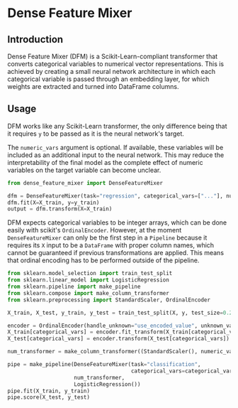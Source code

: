 # Dense Feature Mixer

## Introduction

Dense Feature Mixer (DFM) is a Scikit-Learn-compliant transformer that converts categorical variables to numerical vector representations. This is achieved by creating a small neural network architecture in which each categorical variable is passed through an embedding layer, for which weights are extracted and turned into DataFrame columns.

## Usage

DFM works like any Scikit-Learn transformer, the only difference being that it requires `y` to be passed as it is the neural network's target.

The `numeric_vars` argument is optional. If available, these variables will be included as an additional input to the neural network. This may reduce the interpretability of the final model as the complete effect of numeric variables on the target variable can become unclear.

```python
from dense_feature_mixer import DenseFeatureMixer

dfm = DenseFeatureMixer(task="regression", categorical_vars=["..."], numeric_vars=["..."])
dfm.fit(X=X_train, y=y_train)
output = dfm.transform(X=X_train)
```

DFM expects categorical variables to be integer arrays, which can be done easily with scikit's `OrdinalEncoder`. However, at the moment `DenseFeatureMixer` can only be the first step in a `Pipeline` because it requires its `X` input to be a `DataFrame` with proper column names, which cannot be guaranteed if previous transformations are applied. This means that ordinal encoding has to be performed outside of the pipeline.

```python
from sklearn.model_selection import train_test_split
from sklearn.linear_model import LogisticRegression
from sklearn.pipeline import make_pipeline
from sklearn.compose import make_column_transformer
from sklearn.preprocessing import StandardScaler, OrdinalEncoder

X_train, X_test, y_train, y_test = train_test_split(X, y, test_size=0.2)

encoder = OrdinalEncoder(handle_unknown="use_encoded_value", unknown_value=999)
X_train[categorical_vars] = encoder.fit_transform(X_train[categorical_vars])
X_test[categorical_vars] = encoder.transform(X_test[categorical_vars])

num_transformer = make_column_transformer((StandardScaler(), numeric_vars), remainder="passthrough")

pipe = make_pipeline(DenseFeatureMixer(task="classification",
                                       categorical_vars=categorical_vars),
                     num_transformer,
                     LogisticRegression())
pipe.fit(X_train, y_train)
pipe.score(X_test, y_test)
```